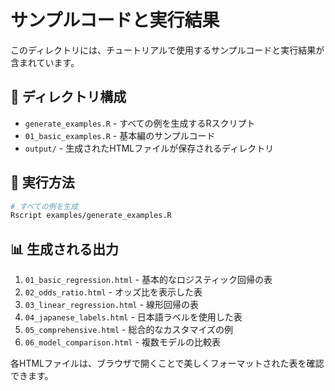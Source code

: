 # サンプルコードと実行結果

このディレクトリには、チュートリアルで使用するサンプルコードと実行結果が含まれています。

## 📁 ディレクトリ構成

- `generate_examples.R` - すべての例を生成するRスクリプト
- `01_basic_examples.R` - 基本編のサンプルコード
- `output/` - 生成されたHTMLファイルが保存されるディレクトリ

## 🚀 実行方法

```bash
# すべての例を生成
Rscript examples/generate_examples.R
```

## 📊 生成される出力

1. `01_basic_regression.html` - 基本的なロジスティック回帰の表
2. `02_odds_ratio.html` - オッズ比を表示した表
3. `03_linear_regression.html` - 線形回帰の表
4. `04_japanese_labels.html` - 日本語ラベルを使用した表
5. `05_comprehensive.html` - 総合的なカスタマイズの例
6. `06_model_comparison.html` - 複数モデルの比較表

各HTMLファイルは、ブラウザで開くことで美しくフォーマットされた表を確認できます。
